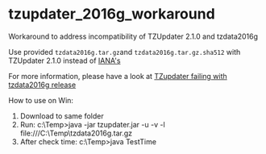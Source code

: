# tzupdater_2016g_workaround
Workaround to address incompatibility of TZUpdater 2.1.0 and tzdata2016g 

Use provided `tzdata2016g.tar.gz`and `tzdata2016g.tar.gz.sha512` with TZUpdater 2.1.0 instead of [IANA's](http://www.iana.org/time-zones/repository/releases/tzdata2016g.tar.gz)

For more information, please have a look at [TZupdater failing with tzdata2016g release](http://stackoverflow.com/questions/39832866/tzupdater-failing-with-tzdata2016g-release)

How to use on Win:

1. Download to same folder
2. Run: c:\Temp>java -jar tzupdater.jar -u -v -l file:///C:\Temp\tzdata2016g.tar.gz
3. After cheсk time: c:\Temp>java TestTime
